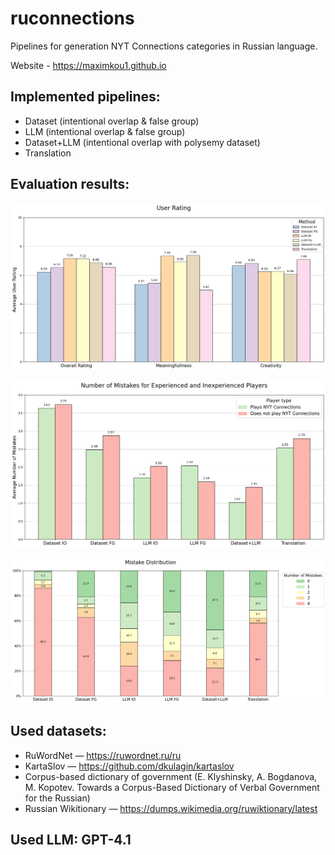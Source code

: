 # ruconnections
Pipelines for generation NYT Connections categories in Russian language.

Website - https://maximkou1.github.io

## Implemented pipelines:
* Dataset (intentional overlap & false group)
* LLM (intentional overlap & false group)
* Dataset+LLM (intentional overlap with polysemy dataset)
* Translation

## Evaluation results:

![User Rating](https://github.com/Maximkou1/ruconnections/raw/main/images/ruconnections_rating.png)


![User Average Mistake](https://github.com/Maximkou1/ruconnections/raw/main/images/ruconnections_average_mistake.png)


![User Mistake Distribution](https://github.com/Maximkou1/ruconnections/raw/main/images/ruconnections_mistake_distribution.png)

## Used datasets:
* RuWordNet — https://ruwordnet.ru/ru
* KartaSlov — https://github.com/dkulagin/kartaslov
* Corpus-based dictionary of government (E. Klyshinsky, A. Bogdanova, M. Kopotev. Towards a Corpus-Based Dictionary of Verbal Government for the Russian)
* Russian Wikitionary — https://dumps.wikimedia.org/ruwiktionary/latest
  
## Used LLM: GPT-4.1
